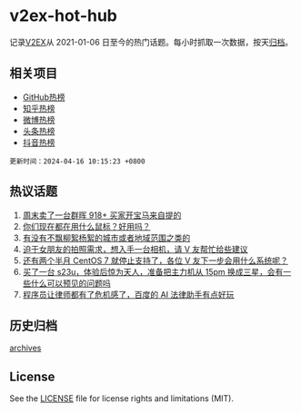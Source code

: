 # v2ex-hot-hub

 记录[V2EX](https://www.v2ex.com/)从 2021-01-06 日至今的热门话题。每小时抓取一次数据，按天[归档](archives)。
 
 ## 相关项目

- [GitHub热榜](https://github.com/snaildev/github-hot-hub)
- [知乎热榜](https://github.com/snaildev/zhihu-hot-hub)
- [微博热榜](https://github.com/snaildev/weibo-hot-hub)
- [头条热榜](https://github.com/snaildev/toutiao-hot-hub)
- [抖音热榜](https://github.com/snaildev/douyin-hot-hub)


 `更新时间：2024-04-16 10:15:23 +0800`

## 热议话题

1. [周末卖了一台群晖 918+ 买家开宝马来自提的](https://www.v2ex.com/t/1032558)
1. [你们现在都在用什么鼠标？好用吗？](https://www.v2ex.com/t/1032790)
1. [有没有不飘柳絮杨絮的城市或者地域范围之类的](https://www.v2ex.com/t/1032526)
1. [迫于女朋友的拍照需求，想入手一台相机，请 V 友帮忙给些建议](https://www.v2ex.com/t/1032674)
1. [还有两个半月 CentOS 7 就停止支持了，各位 V 友下一步会用什么系统呢？](https://www.v2ex.com/t/1032729)
1. [买了一台 s23u，体验后惊为天人，准备把主力机从 15pm 换成三星，会有一些什么可以预见的问题吗](https://www.v2ex.com/t/1032696)
1. [程序员让律师都有了危机感了，百度的 AI 法律助手有点好玩](https://www.v2ex.com/t/1032554)

## 历史归档

[archives](archives)

## License

See the [LICENSE](LICENSE) file for license rights and limitations (MIT).

